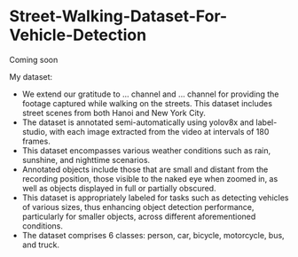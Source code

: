 # Street-Walking-Dataset-For-Vehicle-Detection

Coming soon

My dataset:
- We extend our gratitude to ... channel and ... channel for providing the footage captured while walking on the streets. This dataset includes street scenes from both Hanoi and New York City.
- The dataset is annotated semi-automatically using yolov8x and label-studio, with each image extracted from the video at intervals of 180 frames.
- This dataset encompasses various weather conditions such as rain, sunshine, and nighttime scenarios.
- Annotated objects include those that are small and distant from the recording position, those visible to the naked eye when zoomed in, as well as objects displayed in full or partially obscured.
- This dataset is appropriately labeled for tasks such as detecting vehicles of various sizes, thus enhancing object detection performance, particularly for smaller objects, across different aforementioned conditions.
- The dataset comprises 6 classes: person, car, bicycle, motorcycle, bus, and truck.
